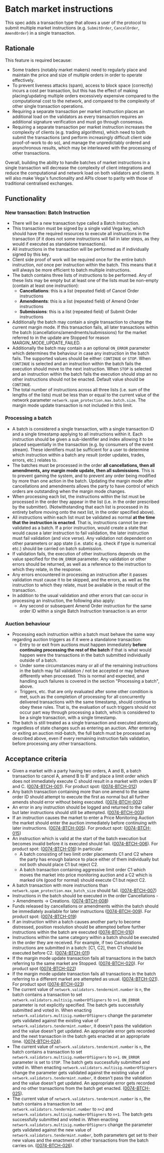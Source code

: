# Batch market instructions

This spec adds a transaction type that allows a user of the protocol to submit multiple market instructions (e.g. `SubmitOrder`, `CancelOrder`, `AmendOrder`) in a single transaction.

## Rationale

This feature is required because:

- Some traders (notably market makers) need to regularly place and maintain the price and size of multiple orders in order to operate effectively.
- To prevent liveness attacks (spam), access to block space (correctly) incurs a cost per transaction, but this has the effect of making placing/updating multiple orders excessively expensive compared to the computational cost to the network, and compared to the complexity of other single transaction operations.
- Requiring a separate transaction per market instruction places an additional load on the validators as every transaction requires an additional signature verification and must go through consensus.
- Requiring a separate transaction per market instruction increases the complexity of clients (e.g. trading algorithms), which need to both submit the transactions (and perform increasingly difficult client side proof-of-work to do so), and manage the unpredictably ordered and asynchronous results, which may be interleaved with the processing of other transactions.

Overall, building the ability to handle batches of market instructions in a single transaction will decrease the complexity of client integrations and reduce the computational and network load on both validators and clients. It will also make Vega's functionality and APIs closer to parity with those of traditional centralised exchanges.

## Functionality

### New transaction: Batch Instruction

- There will be a new transaction type called a Batch Instruction.
- This transaction must be signed by a single valid Vega key, which should have the required resources to execute all instructions in the transaction (if it does not some instructions will fail in later steps, as they would if executed as standalone transactions).
- All instructions in the transaction will be performed as if individually signed by this key.
- Client side proof of work will be required once for the entire batch instruction, *not* once per instruction within the batch. This means that it will always be more efficient to batch multiple instructions.
- The batch contains three lists of instructions to be performed. Any of these lists may be empty but at least one of the lists must be non-empty (contain at least one instruction):
  - **Cancellations**: this is a list (repeated field) of Cancel Order instructions
  - **Amendments**: this is a list (repeated field) of Amend Order instructions
  - **Submissions**: this is a list (repeated field) of Submit Order instructions
- Additionally the batch may contain a single transaction to change the current margin mode. If this transaction fails, all later transactions within the batch (cancellations/amendments/submissions) for the market referred to in the update are Stopped for reason MARGIN_MODE_UPDATE_FAILED.
- Additionally the batch may contain a an optional `ON_ERROR` parameter which determines the behaviour in case any instruction in the batch fails. The supported values should be either: `CONTINUE` or `STOP`. When `CONTINUE` is selected and an instruction within the batch fails the execution should move to the next instruction. When `STOP` is selected and an instruction within the batch fails the execution should stop an no other instructions should not be enacted. Default value should be `CONTINUE`.
- The total number of instructions across all three lists (i.e. sum of the lengths of the lists) must be less than or equal to the current value of the network parameter `network.spam_protection.max.batch.size`. The margin mode update transaction is not included in this limit.

### Processing a batch

- A batch is considered a single transaction, with a single transaction ID and a single timestamp applying to all instructions within it. Each instruction should be given a sub-identifier and index allowing it to be placed sequentially in the transaction (e.g. by consumers of the event stream). These identifiers must be sufficient for a user to determine which instruction within a batch any result (order updates, trades, errors, etc.) relates to.
- The batches must be processed in the order **all cancellations, then all amendments, any margin mode update, then all submissions**. This is to prevent gaming the system, and to prevent any order being modified by more than one action in the batch. Updating the margin mode after cancellations and amendments allows the party to have control of which orders are outstanding when the margin mode changes.
- When processing each list, the instructions within the list must be processed in the order they appear in the list (i.e. in the order prescribed by the submitter). (Notwithstanding that each list is processed in its entirety before moving onto the next list, in the order specified above).
- All instructions within each list must be validated as normal **at the time that the instruction is enacted**. That is, instructions cannot be pre-validated as a batch. If a prior instruction, would create a state that would cause a later instruction to fail validation, the later instruction must fail validation (and vice verse).
Any validation not dependent on other parameters or app state (i.e. static e.g. check if type is numerical etc.) should be carried on batch submission.
- If validation fails, the execution of other instructions depends on the value specified for the `ON_ERROR` parameter. Any validation or other errors should be returned, as well as a reference to the instruction to which they relate, in the response.
- Any errors encountered in processing an instruction after it passes validation must cause it to be skipped, and the errors, as well as the instruction to which they relate, must be available in the result of the transaction.
- In addition to the usual validation and other errors that can occur in processing an instruction, the following also apply:
  - Any second or subsequent Amend Order instruction for the same order ID within a single Batch Instruction transaction is an error

### Auction behaviour

- Processing each instruction within a batch must behave the same way regarding auction triggers as if it were a standalone transaction:
  - Entry to or exit from auctions must happen immediately **before continuing processing the rest of the batch** if that is what would happen were the transactions in the batch submitted individually outside of a batch.
  - Under some circumstances many or all of the remaining instructions in the batch may fail validation / not be accepted or may behave differently when processed. This is normal and expected, and handling such failures is covered in the section "Processing a batch", above.
  - Triggers, etc. that are only evaluated after some other condition is met, such as the completion of processing for all concurrently delivered  transactions with the same timestamp, should continue to obey these rules. That is, the evaluation of such triggers should not occur part way through processing a batch, which is considered to be a single transaction, with a single timestamp.
- The batch is still treated as a single transaction and executed atomically, regardless of state changes such as entering an auction.
After entering or exiting an auction mid-batch, the full batch must be processed as described above, even if every remaining instruction fails validation, before processing any other transactions.

## Acceptance criteria

- Given a market with a party having two orders, A and B, a batch transaction to cancel A, amend B to B' and place a limit order which does not immediately execute C should result in a market with orders B' and C. (<a name="0074-BTCH-001" href="#0074-BTCH-001">0074-BTCH-001</a>). For product spot: (<a name="0074-BTCH-012" href="#0074-BTCH-012">0074-BTCH-012</a>)
- Any batch transaction containing more than one amend to the same order ID should attempt to execute the first as normal but all further amends should error without being executed. (<a name="0074-BTCH-002" href="#0074-BTCH-002">0074-BTCH-002</a>)
- An error in any instruction should be logged and returned to the caller but later instructions should still be attempted. (<a name="0074-BTCH-003" href="#0074-BTCH-003">0074-BTCH-003</a>)
- If an instruction causes the market to enter a Price Monitoring Auction the market should enter the auction immediately before continuing with later instructions. (<a name="0074-BTCH-005" href="#0074-BTCH-005">0074-BTCH-005</a>). For product spot: (<a name="0074-BTCH-015" href="#0074-BTCH-015">0074-BTCH-015</a>)
- An instruction which is valid at the start of the batch execution but becomes invalid before it is executed should fail. (<a name="0074-BTCH-006" href="#0074-BTCH-006">0074-BTCH-006</a>). For product spot: (<a name="0074-BTCH-016" href="#0074-BTCH-016">0074-BTCH-016</a>) In particular:
  - A batch consisting of two limit order placements C1 and C2 where the party has enough balance to place either of them individually but not both should place C1 but reject C2.
  - A batch transaction containing aggressive limit order C1 which moves the market into price monitoring auction and a C2 which is marked `GFN` (good for normal) should execute C1 but reject C2.
- A batch transaction with more instructions than `network.spam_protection.max_batch_size` should fail. (<a name="0074-BTCH-007" href="#0074-BTCH-007">0074-BTCH-007</a>)
- Instructions in the batch should be executed in the order Cancellations -> Amendments -> Creations.  (<a name="0074-BTCH-008" href="#0074-BTCH-008">0074-BTCH-008</a>)
- Funds released by cancellations or amendments within the batch should be immediately available for later instructions (<a name="0074-BTCH-009" href="#0074-BTCH-009">0074-BTCH-009</a>). For product spot: (<a name="0074-BTCH-019" href="#0074-BTCH-019">0074-BTCH-019</a>)
- If an instruction within a batch causes another party to become distressed, position resolution should be attempted before further instructions within the batch are executed (<a name="0074-BTCH-010" href="#0074-BTCH-010">0074-BTCH-010</a>)
- Instructions within the same category within a batch should be executed in the order they are received. For example, if two Cancellations instructions are submitted in a batch: [C1, C2], then C1 should be executed before C2. (<a name="0074-BTCH-011" href="#0074-BTCH-011">0074-BTCH-011</a>)
- If the margin mode update transaction fails all transactions in the batch referring to the same market are Stopped. (<a name="0074-BTCH-020" href="#0074-BTCH-020">0074-BTCH-020</a>). For product spot (<a name="0074-BTCH-022" href="#0074-BTCH-022">0074-BTCH-022</a>)
- If the margin mode update transaction fails all transactions in the batch referring to a different market are attempted as usual. (<a name="0074-BTCH-021" href="#0074-BTCH-021">0074-BTCH-021</a>). For product spot (<a name="0074-BTCH-023" href="#0074-BTCH-023">0074-BTCH-023</a>)
- The current value of `network.validators.tendermint.number` is `n`, the batch contains a transaction to set `network.validators.multisig.numberOfSigners` to `n+1`. `ON_ERROR` parameter is not explicitly specified. The batch gets successfully submitted and voted in. When enacting `network.validators.multisig.numberOfSigners` change the parameter gets validated against the existing value of `network.validators.tendermint.number`, it doesn't pass the validation and the value doesn't get updated. An appropriate error gets recorded and the next transaction in the batch gets enacted at an appropriate time.  (<a name="0074-BTCH-024" href="#0074-BTCH-024">0074-BTCH-024</a>).
- The current value of `network.validators.tendermint.number` is `n`, the batch contains a transaction to set `network.validators.multisig.numberOfSigners` to `n+1`. `ON_ERROR` parameter is set to `STOP`. The batch gets successfully submitted and voted in. When enacting `network.validators.multisig.numberOfSigners` change the parameter gets validated against the existing value of `network.validators.tendermint.number`, it doesn't pass the validation and the value doesn't get updated. An appropriate error gets recorded and no other transactions from the batch get enacted.  (<a name="0074-BTCH-025" href="#0074-BTCH-025">0074-BTCH-025</a>).
- The current value of `network.validators.tendermint.number` is `n`, the batch contains a transaction to set `network.validators.tendermint.number` to `n+2` and `network.validators.multisig.numberOfSigners` to `n+1`. The batch gets successfully submitted and voted in. When enacting `network.validators.multisig.numberOfSigners` change the parameter gets validated against the new value of `network.validators.tendermint.number`, both parameters get set to their new values and the enactment of other transactions from the batch carries on. (<a name="0074-BTCH-026" href="#0074-BTCH-026">0074-BTCH-026</a>).
